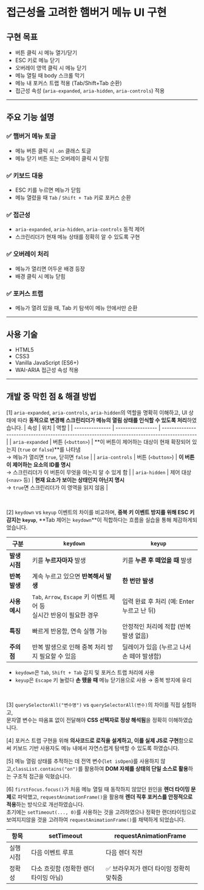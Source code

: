 # 접근성을 고려한 햄버거 메뉴 UI 구현

## 구현 목표

- 버튼 클릭 시 메뉴 열기/닫기
- ESC 키로 메뉴 닫기
- 오버레이 영역 클릭 시 메뉴 닫기
- 메뉴 열릴 때 body 스크롤 막기
- 메뉴 내 포커스 트랩 적용 (Tab/Shift+Tab 순환)
- 접근성 속성 (`aria-expanded`, `aria-hidden`, `aria-controls`) 적용

---

## 주요 기능 설명

### ✅ 햄버거 메뉴 토글
- 메뉴 버튼 클릭 시 `.on` 클래스 토글
- 메뉴 닫기 버튼 또는 오버레이 클릭 시 닫힘

### ✅ 키보드 대응
- ESC 키를 누르면 메뉴가 닫힘
- 메뉴 열렸을 때 `Tab` / `Shift + Tab` 키로 포커스 순환

### ✅ 접근성
- `aria-expanded`, `aria-hidden`, `aria-controls` 동적 제어
- 스크린리더가 현재 메뉴 상태를 정확히 알 수 있도록 구현

### ✅ 오버레이 처리
- 메뉴가 열리면 어두운 배경 등장
- 배경 클릭 시 메뉴 닫힘

### ✅ 포커스 트랩
- 메뉴가 열려 있을 때, Tab 키 탐색이 메뉴 안에서만 순환

---

## 사용 기술

- HTML5
- CSS3
- Vanilla JavaScript (ES6+)
- WAI-ARIA 접근성 속성 적용

---

## 개발 중 막힌 점 & 해결 방법

[1] `aria-expanded`, `aria-controls`, `aria-hidden`의 역할을 명확히 이해하고, UI 상태에 따라 **동적으로 변경해 스크린리더가 메뉴의 열림 상태를 인식할 수 있도록 처리**하였습니다.
| 속성              | 위치                | 역할                                                                                           |
| --------------- | ----------------- | -------------------------------------------------------------------------------------------- |
| `aria-expanded` | 버튼 (`<button>`)   | \*\*이 버튼이 제어하는 대상이 현재 확장되어 있는지 (`true` or `false`)\*\*를 나타냄<br>→ 메뉴가 열리면 `true`, 닫히면 `false` |
| `aria-controls` | 버튼 (`<button>`)   | **이 버튼이 제어하는 요소의 ID를 명시**<br>→ 스크린리더가 이 버튼이 무엇을 여는지 알 수 있게 함                                 |
| `aria-hidden`   | 제어 대상 (`<nav>` 등) | **현재 요소가 보이는 상태인지 아닌지 명시**<br>→ `true`면 스크린리더가 이 영역을 읽지 않음                                   |

<br/>

[2] `keydown` vs `keyup` 이벤트의 차이를 비교하며, **중복 키 이벤트 방지를 위해 ESC 키 감지는 `keyup`**, **Tab 제어는 `keydown`**이 적합하다는 흐름을 실습을 통해 체감하게되었습니다.

| 구분        | `keydown`                                      | `keyup`                                         |
|-------------|------------------------------------------------|--------------------------------------------------|
| **발생 시점** | 키를 **누르자마자** 발생                       | 키를 **누른 후 떼었을 때** 발생                  |
| **반복 발생** | 계속 누르고 있으면 **반복해서 발생**           | **한 번만 발생**                                |
| **사용 예시** | `Tab`, `Arrow`, `Escape` 키 이벤트 제어 등 <br> 실시간 반응이 필요한 경우 | 입력 완료 후 처리 (예: Enter 누르고 난 뒤)      |
| **특징**     | 빠르게 반응함, 연속 실행 가능                   | 안정적인 처리에 적합 (반복 발생 없음)           |
| **주의점**   | 반복 발생으로 인해 중복 처리 방지 필요할 수 있음 | 딜레이가 있음 (누르고 나서 손 떼야 발생함)       |

- `keydown`은 `Tab`, `Shift + Tab` 감지 및 포커스 트랩 처리에 사용
- `keyup`은 `Escape` 키 눌렀다 **손 뗐을 때** 메뉴 닫기용으로 사용 → 중복 방지에 유리

<br/>

[3] `querySelectorAll("변수명")` vs `querySelectorAll(변수)`의 차이를 직접 실험하고,  
  문자열 변수는 따옴표 없이 전달해야 **CSS 선택자로 정상 해석됨**을 정확히 이해하였습니다.

[4] 포커스 트랩 구현을 위해 **의사코드로 로직을 설계하고, 이를 실제 JS로 구현**함으로써 키보드 기반 사용자도 메뉴 내에서 자연스럽게 탐색할 수 있도록 하였습니다.

[5] 메뉴 열림 상태를 추적하는 데 전역 변수(`let isOpen`)를 사용하지 않고,`classList.contains("on")`를 활용하여 **DOM 자체를 상태의 단일 소스로 활용**하는 구조적 접근을 익혔습니다.

[6] `firstFocus.focus()`가 처음 메뉴 열릴 때 동작하지 않았던 원인을 **렌더 타이밍 문제**로 파악했고, `requestAnimationFrame()`을 활용해 **렌더 직후 포커스를 안정적으로 적용**하는 방식으로 개선하였습니다.  
초기에는 `setTimeout(..., 0)`를 사용하는 것을 고려하였으나 정확한 랜더타이밍으로 보여지지않을 것을 고려하여  `requestAnimationFrame()`를 채택하게 되었습니다.

| 항목      | setTimeout             | requestAnimationFrame  |
| ------- | ---------------------- | ---------------------- |
| 실행 시점   | 다음 이벤트 루프              | 다음 렌더 직전               |
| 정확성     | 다소 흐릿함 (정확한 렌더 타이밍 아님) | ✅ 브라우저가 렌더 타이밍 정확히 맞춰줌 |






